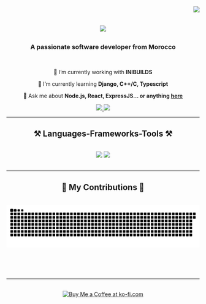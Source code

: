 
<img align="right" src="https://visitor-badge.laobi.icu/badge?page_id=IlyassBa.IlyassBa" />

<h1 align="center">
    <img src="https://readme-typing-svg.herokuapp.com/?font=Righteous&size=35&center=true&vCenter=true&width=500&height=70&duration=4000&lines=Hi+There!+👋;+I'm+Ilyass+Baba!;" />
</h1>

<h3 align="center">A passionate software developer from Morocco</h3>

<br/>

<div align="center">
 
 🔭 I’m currently working with **INIBUILDS**
 
 🌱 I’m currently learning **Django, C++/C, Typescript**

💬 Ask me about **Node.js, React, ExpressJS... or anything [here](https://github.com/IlyassBa/IlyassBa/issues)**


 </div>
 
<div align="center"> 
  <a href="mailto:ilyassbaba.me@gmail.com">
    <img src="https://img.shields.io/badge/Gmail-333333?style=for-the-badge&logo=gmail&logoColor=red" />
  </a>
  <a href="https://www.linkedin.com/in/ilyass-baba-040aa7237/" target="_blank">
    <img src="https://img.shields.io/badge/LinkedIn-0077B5?style=for-the-badge&logo=linkedin&logoColor=white" target="_blank" />
  </a>
<!--   <a href="https://IlyassBa.github.io" target="_blank">
     <img src="https://img.shields.io/badge/Portfolio-FF5722?style=for-the-badge&logo=todoist&logoColor=white" target="_blank" /> <!-- sqlite, safari, google-chrome are other good icon options 
  </a> -->
</div>

 <hr/>
 
<h2 align="center">⚒️ Languages-Frameworks-Tools ⚒️</h2>
<br/>
<div align="center">
    <img src="https://skillicons.dev/icons?i=react,bootstrap,scss,html,css,vscode,github,figma,photoshop,illustrator,git," />
    <img src="https://skillicons.dev/icons?i=nodejs,python,javascript,typescript,express,firebase,mongodb,c,cpp,mysql,django" /><br>
</div>

<br/>
<hr/>

<div align="center">
  <h2>🐍 My Contributions 🐍</h2>
  <br>
  <img alt="snake eating my contributions" src="https://raw.githubusercontent.com/IlyassBa/IlyassBa/output/github-contribution-grid-snake.svg" />
  
  <br/><br/><br/>
</div>

<hr/>

<!-- <h2 align="center">⚡ Stats ⚡</h2> -->
<br>
<!-- <div align=center>
  <img width=390 src="https://github-readme-streak-stats-IlyassBa.vercel.app/?user=salesp07&count_private=true&theme=react&border_radius=10" alt="streak stats"/>
  <img width=390 src="https://github-readme-stats-IlyassBa.vercel.app/api?username=salesp07&count_private=true&show_icons=true&theme=react&rank_icon=github&border_radius=10" alt="readme stats" />
  <br/>
  <img width=325 align="center" src="https://github-readme-stats-IlyassBa.vercel.app/api/top-langs/?username=salesp07&hide=HTML&langs_count=8&layout=compact&theme=react&border_radius=10&size_weight=0.5&count_weight=0.5&exclude_repo=github-readme-stats" alt="top langs" />
</div> -->
<!-- 
<br/><br/>-->

<!-- <hr/>

<br/>-->

<div align="center">
<a href='https://ko-fi.com/V7V4RAK9C' target='_blank'><img height='64' style='border:0px;height:64px;' src='https://storage.ko-fi.com/cdn/kofi1.png?v=3' border='0' alt='Buy Me a Coffee at ko-fi.com' /></a>
</div>

<br/>
